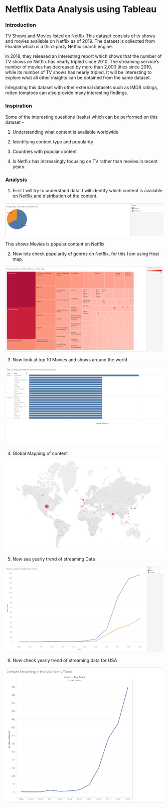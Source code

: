 # Netflix Data Analysis using Tableau

### Introduction
TV Shows and Movies listed on Netflix
This dataset consists of tv shows and movies available on Netflix as of 2019. The dataset is collected from Flixable which is a third-party Netflix search engine.

In 2018, they released an interesting report which shows that the number of TV shows on Netflix has nearly tripled since 2010. The streaming service’s number of movies has decreased by more than 2,000 titles since 2010, while its number of TV shows has nearly tripled. It will be interesting to explore what all other insights can be obtained from the same dataset.

Integrating this dataset with other external datasets such as IMDB ratings, rotten tomatoes can also provide many interesting findings.

### Inspiration
Some of the interesting questions (tasks) which can be performed on this dataset -

1. Understanding what content is available worldwide

2. Identifying content type and popularity 

3. Countries with popular content

4. Is Netflix has increasingly focusing on TV rather than movies in recent years.

### Analysis

1. First I will try to understand data. I will identify which content is available on Netflix and distribution of the content. 

![](https://github.com/Utkarsha17/Tableau/blob/master/PieChart.PNG)

This shows Movies is popular content on Netflix

2. Now lets check popularity of genres on Netflix, for this I am using Heat map.

![](https://github.com/Utkarsha17/Tableau/blob/master/Popularity_Genre.PNG)

3. Now look at top 10 Movies and shows around the world

![](https://github.com/Utkarsha17/Tableau/blob/master/top_10.PNG)

4. Global Mapping of content 

![](https://github.com/Utkarsha17/Tableau/blob/master/Global_map.PNG)

5. Now see yearly trend of streaming Data

![](https://github.com/Utkarsha17/Tableau/blob/master/Yearly_trend.PNG)

6. Now check yearly trend of streaming data for USA

![](https://github.com/Utkarsha17/Tableau/blob/master/Yearly_USA_trend.PNG)
